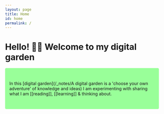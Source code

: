 ```yaml
---
layout: page
title: Home
id: home
permalink: /
---
```


# Hello! 👋🏻 Welcome to my digital garden  

<p style="padding: 3em 1em; background: #99FF99; border-radius: 4px;">
  In this [digital garden](/_notes/A digital garden is a 'choose your own adventure' of knowledge and ideas) I am experimenting with sharing what I am [[reading]], [[learning]] & thinking about.
</p>




<style>
  .wrapper {
    max-width: 46em;
  }
</style>
